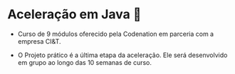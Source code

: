 # Aceleração em Java :rocket:

- Curso de 9 módulos oferecido pela Codenation em parceria com a empresa CI&T.

- O Projeto prático é a última etapa da aceleração. Ele será desenvolvido em grupo ao longo das 10 semanas de curso.

